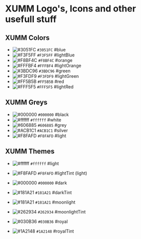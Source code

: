 # XUMM Logo's, Icons and other usefull stuff

## XUMM Colors

- ![#3051FC](https://via.placeholder.com/15/3051FC/000000?text=+) `#3051FC` #blue
- ![#F3F5FF](https://via.placeholder.com/15/F3F5FF/000000?text=+) `#F3F5FF` #lightBlue
- ![#F8BF4C](https://via.placeholder.com/15/F8BF4C/000000?text=+) `#F8BF4C` #orange
- ![#FFFBF4](https://via.placeholder.com/15/FFFBF4/000000?text=+) `#FFFBF4` #lightOrange
- ![#3BDC96](https://via.placeholder.com/15/3BDC96/000000?text=+) `#3BDC96` #green
- ![#F3FDF9](https://via.placeholder.com/15/F3FDF9/000000?text=+) `#F3FDF9` #lightGreen
- ![#FF5B5B](https://via.placeholder.com/15/FF5B5B/000000?text=+) `#FF5B5B` #red
- ![#FFF5F5](https://via.placeholder.com/15/FFF5F5/000000?text=+) `#FFF5F5` #lightRed

## XUMM Greys

- ![#000000](https://via.placeholder.com/15/000000/000000?text=+) `#000000` #black
- ![#ffffff](https://via.placeholder.com/15/ffffff/000000?text=+) `#ffffff` #white
- ![#606885](https://via.placeholder.com/15/606885/000000?text=+) `#606885` #grey
- ![#ACB1C1](https://via.placeholder.com/15/ACB1C1/000000?text=+) `#ACB1C1` #silver
- ![#F8FAFD](https://via.placeholder.com/15/F8FAFD/000000?text=+) `#F8FAFD` #light

## XUMM Themes

- ![#ffffff](https://via.placeholder.com/15/ffffff/000000?text=+) `#ffffff` #light
- ![#F8FAFD](https://via.placeholder.com/15/F8FAFD/000000?text=+) `#F8FAFD` #lightTint (light)

- ![#000000](https://via.placeholder.com/15/000000/000000?text=+) `#000000` #dark
- ![#181A21](https://via.placeholder.com/15/181A21/000000?text=+) `#181A21` #darkTint

- ![#181A21](https://via.placeholder.com/15/181A21/000000?text=+) `#181A21` #moonlight
- ![#262934](https://via.placeholder.com/15/262934/000000?text=+) `#262934` #moonlightTint

- ![#030B36](https://via.placeholder.com/15/030B36/000000?text=+) `#030B36` #royal
- ![#1A2148](https://via.placeholder.com/15/1A2148/000000?text=+) `#1A2148` #royalTint
